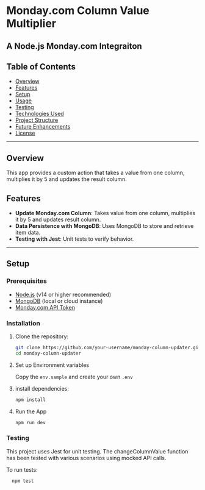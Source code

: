 # Monday.com Column Value Multiplier
A Node.js Monday.com Integraiton
---

## Table of Contents

- [Overview](#overview)
- [Features](#features)
- [Setup](#setup)
- [Usage](#usage)
- [Testing](#testing)
- [Technologies Used](#technologies-used)
- [Project Structure](#project-structure)
- [Future Enhancements](#future-enhancements)
- [License](#license)

---

## Overview

This app provides a custom action that takes a value from one column, multiplies it by 5 and updates the result column.

## Features

- **Update Monday.com Column**: Takes value from one column, multiplies it by 5 and updates result column.
- **Data Persistence with MongoDB**: Uses MongoDB to store and retrieve item data.
- **Testing with Jest**: Unit tests to verify behavior.

---

## Setup

### Prerequisites

- [Node.js](https://nodejs.org/en/) (v14 or higher recommended)
- [MongoDB](https://www.mongodb.com/) (local or cloud instance)
- [Monday.com API Token](https://monday.com/developers/apps/quickstart-integration)

### Installation

1. Clone the repository:

   ```bash
   git clone https://github.com/your-username/monday-column-updater.git
   cd monday-column-updater
   ```

2. Set up Environment variables

    Copy the `env.sample` and create your own `.env`

3. install dependencies:

    ```bash
    npm install
    ```

4. Run the App
    ```bash
    npm run dev
    ```

### Testing

This project uses Jest for unit testing. The changeColumnValue function has been tested with various scenarios using mocked API calls.

To run tests:
  ```bash
    npm test
  ```
